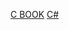 [C BOOK](http://publications.gbdirect.co.uk/c_book/chapter8/const_and_volatile.html)
[C#](https://docs.microsoft.com/en-us/dotnet/csharp/programming-guide/index)
